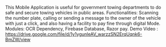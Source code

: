 This Mobile Application is useful for government towing departments to do safe and secure towing vehicles in public areas.
Functionalities: Scanning the number plate, calling or sending a message to the owner of the vehicle with just a click, and also having a facility to pay fine through digital Mode.
Modules: OCR Dependency, Firebase Database, Razor pay.
Demo Video : https://drive.google.com/file/d/1y1ygunleAV_warzzSN2ErqUqnk6-BmZW/view
